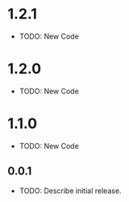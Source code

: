 
# 1.2.1

* TODO: New Code

# 1.2.0

* TODO: New Code

# 1.1.0

* TODO: New Code

## 0.0.1

* TODO: Describe initial release.
